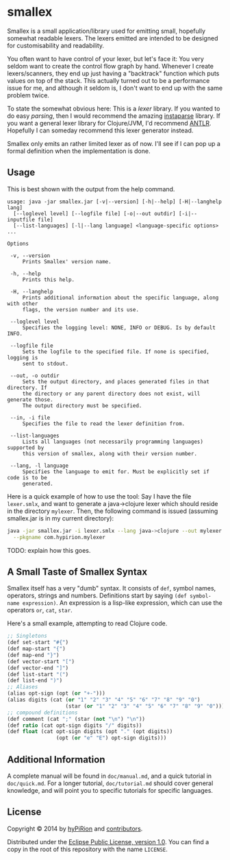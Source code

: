# smallex

Smallex is a small application/library used for emitting small, hopefully
somewhat readable lexers. The lexers emitted are intended to be designed for
customisability and readability.

You often want to have control of your lexer, but let's face it: You very seldom
want to create the control flow graph by hand. Whenever I create
lexers/scanners, they end up just having a "backtrack" function which puts
values on top of the stack. This actually turned out to be a performance issue
for me, and although it seldom is, I don't want to end up with the same problem
twice.

To state the somewhat obvious here: This is a *lexer* library. If you wanted to
do easy *parsing*, then I would recommend the amazing
[instaparse](https://github.com/Engelberg/instaparse) library. If you want a
general lexer library for Clojure/JVM, I'd recommend
[ANTLR](http://www.antlr.org/). Hopefully I can someday recommend this lexer
generator instead.

Smallex only emits an rather limited lexer as of now. I'll see if I can pop up a
formal definition when the implementation is done.

## Usage

This is best shown with the output from the help command.

```
usage: java -jar smallex.jar [-v|--version] [-h|--help] [-H|--langhelp lang]
  [--loglevel level] [--logfile file] [-o|--out outdir] [-i|--inputfile file]
  [--list-languages] [-l|--lang language] <language-specific options> ...

Options

 -v, --version
     Prints Smallex' version name.

 -h, --help
     Prints this help.

 -H, --langhelp
     Prints additional information about the specific language, along with other
     flags, the version number and its use.

 --loglevel level
     Specifies the logging level: NONE, INFO or DEBUG. Is by default INFO.

 --logfile file
     Sets the logfile to the specified file. If none is specified, logging is
     sent to stdout.

 --out, -o outdir
     Sets the output directory, and places generated files in that directory. If
     the directory or any parent directory does not exist, will generate those.
     The output directory must be specified.

 --in, -i file
     Specifies the file to read the lexer definition from.

 --list-languages
     Lists all languages (not necessarily programming languages) supported by
     this version of smallex, along with their version number.

 --lang, -l language
     Specifies the language to emit for. Must be explicitly set if code is to be
     generated.
```

Here is a quick example of how to use the tool: Say I have the file
`lexer.smlx`, and want to generate a java->clojure lexer which should reside in
the directory `mylexer`. Then, the following command is issued (assuming
smallex.jar is in my current directory):

```bash
java -jar smallex.jar -i lexer.smlx --lang java->clojure --out mylexer \
  --pkgname com.hypirion.mylexer
```

TODO: explain how this goes.

## A Small Taste of Smallex Syntax

Smallex itself has a very "dumb" syntax. It consists of `def`, symbol names,
operators, strings and numbers. Definitions start by saying `(def symbol-name
expression)`. An expression is a lisp-like expression, which can use the
operators `or`, `cat`, `star`.

Here's a small example, attempting to read Clojure code.

```lisp
;; Singletons
(def set-start "#{")
(def map-start "{")
(def map-end "}")
(def vector-start "[")
(def vector-end "]")
(def list-start "(")
(def list-end ")")
;; Aliases
(alias opt-sign (opt (or "+-")))
(alias digits (cat (or "1" "2" "3" "4" "5" "6" "7" "8" "9" "0")
                   (star (or "1" "2" "3" "4" "5" "6" "7" "8" "9" "0"))))
;; compound definitions
(def comment (cat ";" (star (not "\n") "\n"))
(def ratio (cat opt-sign digits "/" digits))
(def float (cat opt-sign digits (opt "." (opt digits))
                (opt (or "e" "E") opt-sign digits)))
```


## Additional Information

A complete manual will be found in `doc/manual.md`, and a quick tutorial in
`doc/quick.md`. For a longer tutorial, `doc/tutorial.md` should cover general
knowledge, and will point you to specific tutorials for specific languages.

## License

Copyright © 2014 by [hyPiRion](https://github.com/hyPiRion) and
[contributors](https://github.com/hyPiRion/smallex).

Distributed under the [Eclipse Public License, version 1.0][license]. You can
find a copy in the root of this repository with the name `LICENSE`.

[license]: http://www.eclipse.org/legal/epl-v10.html "Eclipse Public License, version 1.0"
